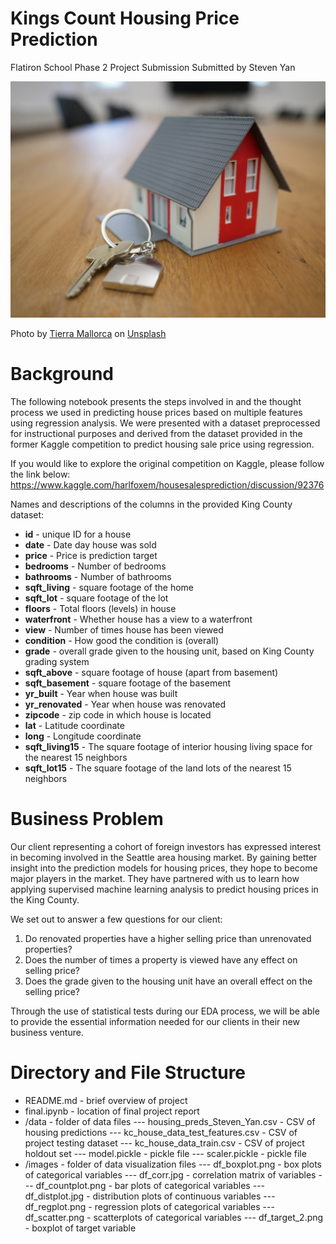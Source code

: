 # Kings Count Housing Price Prediction

Flatiron School Phase 2 Project Submission
Submitted by Steven Yan

<img src="images/cover_photo.jpg">

<span>Photo by <a href="https://unsplash.com/@tierramallorca?utm_source=unsplash&amp;utm_medium=referral&amp;utm_content=creditCopyText">Tierra Mallorca</a> on <a href="https://unsplash.com/s/photos/real-estate?utm_source=unsplash&amp;utm_medium=referral&amp;utm_content=creditCopyText">Unsplash</a></span>

# Background

The following notebook presents the steps involved in and the thought process we used in predicting house prices based on multiple features using regression analysis. We were presented with a dataset preprocessed for instructional purposes and derived from the dataset provided in the former Kaggle competition to predict housing sale price using regression.

If you would like to explore the original competition on Kaggle, please follow the link below:
https://www.kaggle.com/harlfoxem/housesalesprediction/discussion/92376

Names and descriptions of the columns in the provided King County dataset:
* **id** - unique ID for a house
* **date** - Date day house was sold
* **price** - Price is prediction target
* **bedrooms** - Number of bedrooms
* **bathrooms** - Number of bathrooms
* **sqft_living** - square footage of the home
* **sqft_lot** - square footage of the lot
* **floors** - Total floors (levels) in house
* **waterfront** - Whether house has a view to a waterfront
* **view** - Number of times house has been viewed
* **condition** - How good the condition is (overall)
* **grade** - overall grade given to the housing unit, based on King County grading system
* **sqft_above** - square footage of house (apart from basement)
* **sqft_basement** - square footage of the basement
* **yr_built** - Year when house was built
* **yr_renovated** - Year when house was renovated
* **zipcode** - zip code in which house is located
* **lat** - Latitude coordinate
* **long** - Longitude coordinate
* **sqft_living15** - The square footage of interior housing living space for the nearest 15 neighbors
* **sqft_lot15** - The square footage of the land lots of the nearest 15 neighbors

# Business Problem

Our client representing a cohort of foreign investors has expressed interest in becoming involved in the Seattle area housing market. By gaining better insight into the prediction models for housing prices, they hope to become major players in the market. They have partnered with us to learn how applying supervised machine learning analysis to predict housing prices in the King County.

We set out to answer a few questions for our client:

1. Do renovated properties have a higher selling price than unrenovated properties?
2. Does the number of times a property is viewed have any effect on selling price?
3. Does the grade given to the housing unit have an overall effect on the selling price?

Through the use of statistical tests during our EDA process, we will be able to provide the essential information needed for our clients in their new business venture.


# Directory and File Structure

- README.md - brief overview of project
- final.ipynb - location of final project report
- /data - folder of data files
--- housing_preds_Steven_Yan.csv - CSV of housing predictions
--- kc_house_data_test_features.csv - CSV of project testing dataset 
--- kc_house_data_train.csv - CSV of project holdout set
--- model.pickle - pickle file 
--- scaler.pickle - pickle file
- /images - folder of data visualization files
--- df_boxplot.png - box plots of categorical variables
--- df_corr.jpg - correlation matrix of variables
--- df_countplot.png - bar plots of categorical variables
--- df_distplot.jpg - distribution plots of continuous variables
--- df_regplot.png - regression plots of categorical variables 
--- df_scatter.png - scatterplots of categorical variables
--- df_target_2.png - boxplot of target variable
